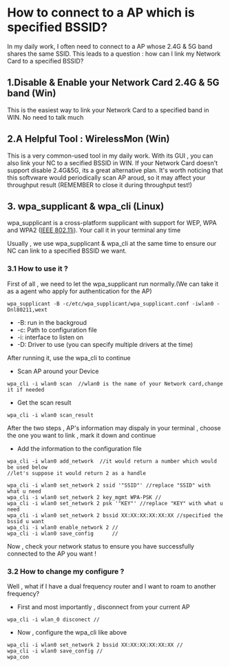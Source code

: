 # How to connect to a AP which is specified BSSID?

In my daily work, I often need to connect to a AP whose 2.4G & 5G band shares the same SSID. This leads to a question : how can I link my Network Card to a specified BSSID?

## 1.Disable & Enable your Network Card 2.4G & 5G band \(Win\)

This is the easiest way to link your Network Card to a specified band in WIN. No need to talk much



## 2.A Helpful Tool : WirelessMon \(Win\)

This is a very common-used tool in my daily work. With its GUI , you can also link your NC to a secified BSSID in WIN. If your Network Card doesn't support disable 2.4G&5G, its  a great alternative plan. It's worth noticing that this softvware would periodically scan AP aroud, so it may affect your throughput result  \(REMEMBER to close it during throughput test!\)

## 3. wpa\_supplicant & wpa\_cli \(Linux\)

wpa\_supplicant is a cross-platform supplicant with support for WEP, WPA and WPA2 \([IEEE 802.11i](https://en.wikipedia.org/wiki/IEEE_802.11i-2004)\). Your call it in your terminal any time

Usually , we use wpa\_supplicant & wpa\_cli at the same time to ensure our NC can link to a specified BSSID we want.

### 3.1 How to use it ?

First of all , we need to let the  wpa\_supplicant run normally.\(We can take it as a agent who apply for authentication for the AP\)

```text
wpa_supplicant -B -c/etc/wpa_supplicant/wpa_supplicant.conf -iwlan0 -Dnl80211,wext
```

* -B: run in the backgroud
* -c: Path to configuration file
* -i: interface to listen on
* -D: Driver to use \(you can specify multiple drivers at the time\)

After running it, use the wpa\_cli to continue

* Scan AP around your Device

```text
wpa_cli -i wlan0 scan  //wlan0 is the name of your Network card,change it if needed
```

* Get the scan result

```text
wpa_cli -i wlan0 scan_result  
```

After the two steps , AP's information may dispaly in your terminal , choose the one you want to link ,  mark it down and continue

* Add the information to the configuration file

```text
wpa_cli -i wlan0 add_network  //it would return a number which would be used below
//let's suppose it would return 2 as a handle
```

```text
wpa_cli -i wlan0 set_network 2 ssid '"SSID"' //replace "SSID" with what u need
wpa_cli -i wlan0 set_network 2 key_mgmt WPA-PSK //
wpa_cli -i wlan0 set_network 2 psk '"KEY"' //replace "KEY" with what u need
wpa_cli -i wlan0 set_network 2 bssid XX:XX:XX:XX:XX:XX //specified the bssid u want
wpa_cli -i wlan0 enable_network 2 //
wpa_cli -i wlan0 save_config      //
```

Now , check your network status to ensure you have successfully connected to the AP you want !

### 3.2 How to change my configure ?

Well , what if I have a dual frequency router and I want to roam to another frequency?

* First and most importantly , disconnect from your current AP

```text
wpa_cli -i wlan_0 disconect //
```

* Now , configure the wpa\_cli like above

```text
wpa_cli -i wlan0 set_network 2 bssid XX:XX:XX:XX:XX:XX //
wpa_cli -i wlan0 save_config //
wpa_con
```

